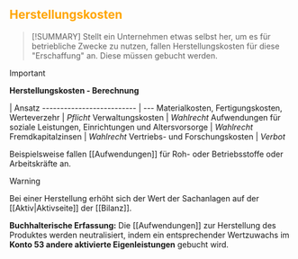 ## <font color = "orange">Herstellungskosten</font>

>[!SUMMARY]
>Stellt ein Unternehmen etwas selbst her, um es für betriebliche Zwecke zu nutzen, fallen Herstellungskosten für diese "Erschaffung" an. Diese müssen gebucht werden.

>[!IMPORTANT]
>**Herstellungskosten - Berechnung**
>
>  | Ansatz
>-------------------------- | ---
>Materialkosten, Fertigungskosten, Werteverzehr | *Pflicht*
>Verwaltungskosten | *Wahlrecht*
>Aufwendungen für soziale Leistungen, Einrichtungen und Altersvorsorge | *Wahlrecht*
>Fremdkapitalzinsen | *Wahlrecht*
>Vertriebs- und Forschungskosten | *Verbot*

Beispielsweise fallen [[Aufwendungen]] für Roh- oder Betriebsstoffe oder Arbeitskräfte an.

>[!WARNING]
>Bei einer Herstellung erhöht sich der Wert der Sachanlagen auf der [[Aktiv|Aktivseite]] der [[Bilanz]].

**Buchhalterische Erfassung:**
Die [[Aufwendungen]] zur Herstellung des Produktes werden neutralisiert, indem ein entsprechender Wertzuwachs im **Konto 53 andere aktivierte Eigenleistungen** gebucht wird.
